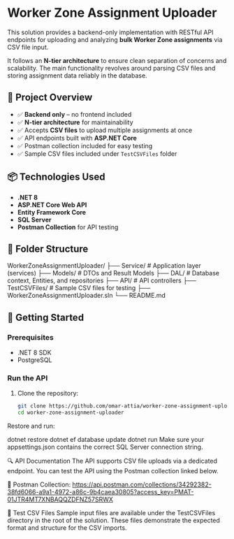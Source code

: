 # Worker Zone Assignment Uploader

This solution provides a backend-only implementation with RESTful API endpoints for uploading and analyzing **bulk Worker Zone assignments** via CSV file input.

It follows an **N-tier architecture** to ensure clean separation of concerns and scalability. The main functionality revolves around parsing CSV files and storing assignment data reliably in the database.

## 📌 Project Overview

- ✅ **Backend only** – no frontend included  
- ✅ **N-tier architecture** for maintainability  
- ✅ Accepts **CSV files** to upload multiple assignments at once  
- ✅ API endpoints built with **ASP.NET Core**  
- ✅ Postman collection included for easy testing  
- ✅ Sample CSV files included under `TestCSVFiles` folder  

## 📦 Technologies Used

- **.NET 8**  
- **ASP.NET Core Web API**  
- **Entity Framework Core**  
- **SQL Server**  
- **Postman Collection** for API testing  

## 📁 Folder Structure

WorkerZoneAssignmentUploader/
├── Service/ # Application layer (services)
├── Models/ # DTOs and Result Models
├── DAL/ # Database context, Entities, and repositories
├── API/ # API controllers
├── TestCSVFiles/ # Sample CSV files for testing
├── WorkerZoneAssignmentUploader.sln
└── README.md

## 🚀 Getting Started

### Prerequisites

- .NET 8 SDK  
- PostgreSQL  

### Run the API

1. Clone the repository:
   ```bash
   git clone https://github.com/omar-attia/worker-zone-assignment-uploader.git
   cd worker-zone-assignment-uploader

Restore and run:

dotnet restore
dotnet ef database update
dotnet run
Make sure your appsettings.json contains the correct SQL Server connection string.

🔍 API Documentation
The API supports CSV file uploads via a dedicated endpoint. You can test the API using the Postman collection linked below.

🔗 Postman Collection:
https://api.postman.com/collections/34292382-38fd6066-a9a1-4972-a86c-9b4caea30805?access_key=PMAT-01JTR4MT7XNBAQQZDFNZ57SRWX

📂 Test CSV Files
Sample input files are available under the TestCSVFiles directory in the root of the solution. These files demonstrate the expected format and structure for the CSV imports.
